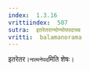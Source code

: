 ```yaml
---
index:  1.3.16
vrittiindex:  507
sutra:  इतरेतरान्योन्योपपदाच्च
vritti:  balamanorama 
---
```


इतरेतर।`नात्मनेपद`मिति शेषः। 

